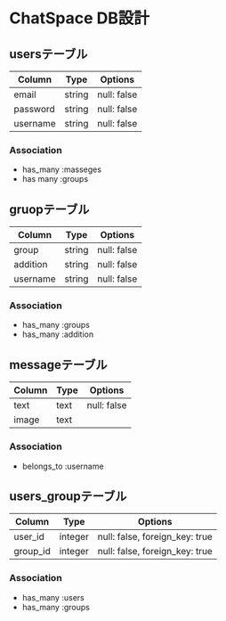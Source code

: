 # ChatSpace DB設計

## usersテーブル
|Column|Type|Options|
|------|----|-------|
|email|string|null: false|
|password|string|null: false|
|username|string|null: false|
### Association
- has_many :masseges
- has many :groups


## gruopテーブル
|Column|Type|Options|
|------|----|-------|
|group|string|null: false|
|addition|string|null: false|
|username|string|null: false|
### Association
- has_many :groups
- has_many :addition

## messageテーブル
|Column|Type|Options|
|------|----|-------|
|text|text|null: false|
|image|text|||
### Association
- belongs_to :username

## users_groupテーブル
|Column|Type|Options|
|------|----|-------|
|user_id|integer|null: false, foreign_key: true|
|group_id|integer|null: false, foreign_key: true|
### Association
- has_many :users
- has_many :groups